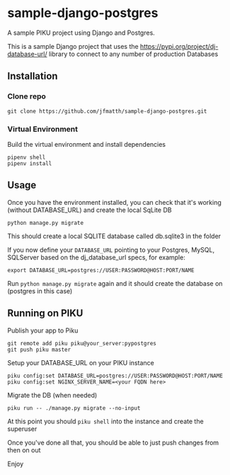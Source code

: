 # sample-django-postgres
A sample PIKU project using Django and Postgres.

This is a sample Django project that uses the https://pypi.org/project/dj-database-url/ library to connect to any number of production Databases

## Installation

### Clone repo
```
git clone https://github.com/jfmatth/sample-django-postgres.git
```
### Virtual Environment
Build the virtual environment and install dependencies

```
pipenv shell
pipenv install
```

## Usage
Once you have the environment installed, you can check that it's working (without DATABASE_URL) and create the local SqLite DB

```
python manage.py migrate
```

This should create a local SQLITE database called db.sqlite3 in the folder

If you now define your ```DATABASE_URL``` pointing to your Postgres, MySQL, SQLServer based on the dj_database_url specs, for example:

```
export DATABASE_URL=postgres://USER:PASSWORD@HOST:PORT/NAME
```

Run ```python manage.py migrate``` again and it should create the database on (postgres in this case)


## Running on PIKU

Publish your app to Piku  
```
git remote add piku piku@your_server:pypostgres
git push piku master
```

Setup your DATABASE_URL on your PIKU instance
```
piku config:set DATABASE_URL=postgres://USER:PASSWORD@HOST:PORT/NAME
piku config:set NGINX_SERVER_NAME=<your FQDN here>
```
Migrate the DB (when needed)
```
piku run -- ./manage.py migrate --no-input
```

At this point you should ```piku shell``` into the instance and create the superuser

Once you've done all that, you should be able to just push changes from then on out

Enjoy